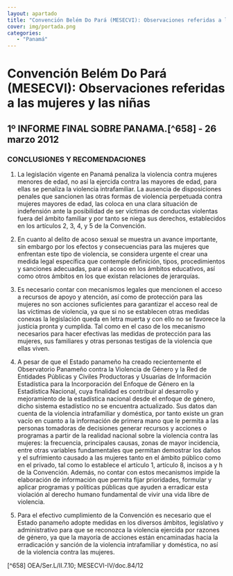 ```yaml
---
layout: apartado
title: "Convención Belém Do Pará (MESECVI): Observaciones referidas a las mujeres y las niñas"
cover: img/portada.png
categories:
   - "Panamá"
---
```

# Convención Belém Do Pará (MESECVI): Observaciones referidas a las mujeres y las niñas

## 1º INFORME FINAL SOBRE PANAMA.[^658] - 26 marzo 2012

### CONCLUSIONES Y RECOMENDACIONES

1. La legislación vigente en Panamá penaliza la violencia contra mujeres
menores de edad, no así la ejercida contra las mayores de edad, para ellas
se penaliza la violencia intrafamiliar. La ausencia de disposiciones
penales que sancionen las otras formas de violencia perpetuada contra
mujeres mayores de edad, las coloca en una clara situación de indefensión
ante la posibilidad de ser víctimas de conductas violentas fuera del ámbito
familiar y por tanto se niega sus derechos, establecidos en los artículos
2, 3, 4, y 5 de la Convención.

2. En cuanto al delito de acoso sexual se muestra un avance importante, sin
embargo por los efectos y consecuencias para las mujeres que enfrentan este
tipo de violencia, se considera urgente el crear una medida legal
específica que contemple definición, tipos, procedimientos y sanciones
adecuadas, para el acoso en los ámbitos educativos, así como otros ámbitos
en los que existan relaciones de jerarquías.

3. Es necesario contar con mecanismos legales que mencionen el acceso a
recursos de apoyo y atención, así como de protección para las mujeres no
son acciones suficientes para garantizar el acceso real de las víctimas de
violencia, ya que si no se establecen otras medidas conexas la legislación
queda en letra muerta y con ello no se favorece la justicia pronta y
cumplida. Tal como en el caso de los mecanismo necesarios para hacer
efectivas las medidas de protección para las mujeres, sus familiares y
otras personas testigas de la violencia que ellas viven.

4. A pesar de que el Estado panameño ha creado recientemente el
Observatorio Panameño contra la Violencia de Género y la Red de Entidades
Públicas y Civiles Productoras y Usuarias de Información Estadística para
la Incorporación del Enfoque de Género en la Estadística Nacional, cuya
finalidad es contribuir al desarrollo y mejoramiento de la estadística
nacional desde el enfoque de género, dicho sistema estadístico no se
encuentra actualizado. Sus datos dan cuenta de la violencia intrafamiliar y
doméstica, por tanto existe un gran vacío en cuanto a la información de
primera mano que le permita a las personas tomadoras de decisiones generar
recursos y acciones o programas a partir de la realidad nacional sobre la
violencia contra las mujeres: la frecuencia, principales causas, zonas de
mayor incidencia, entre otras variables fundamentales que permitan
demostrar los daños y el sufrimiento causado a las mujeres tanto en el
ámbito público como en el privado, tal como lo establece el artículo 1,
artículo 8, incisos a y h de la Convención. Además, no contar con estos
mecanismos impide la elaboración de información que permita fijar
prioridades, formular y aplicar programas y políticas públicas que ayuden a
erradicar esta violación al derecho humano fundamental de vivir una vida
libre de violencia.

5. Para el efectivo cumplimiento de la Convención es necesario que el
Estado panameño adopte medidas en los diversos ámbitos, legislativo y
administrativo para que se reconozca la violencia ejercida por razones de
género, ya que la mayoría de acciones están encaminadas hacia la
erradicación y sanción de la violencia intrafamiliar y doméstica, no así de
la violencia contra las mujeres.

[^658] OEA/Ser.L/II.7.10; MESECVI-IV/doc.84/12

